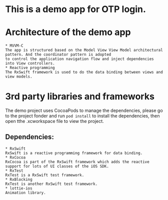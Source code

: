 # This is a demo app for OTP login.

# Architecture of the demo app

    * MVVM-C
    The app is structured based on the Model View View Model architectural pattern. And the coordinator pattern is adopted
    to control the application navigation flow and inject dependencies into View controllers.
    * Reactive programming
    The RxSwift framework is used to do the data binding between views and view models.

# 3rd party libraries and frameworks 

The demo project uses CocoaPods to manage the dependencies, please go to the project fonder and run `pod install` to install the dependencies, then open tthe .xcworkspace file to view the project.

## Dependencies:

    * RxSwift
    RxSwift is a reactive programming framework for data binding.
    * RxCocoa
    RxCocoa is part of the RxSwift framework which adds the reactive support for lots of UI classes of the iOS SDK.
    * RxTest
    RxTest is a RxSwift test framework.
    * RxBlocking
    RxTest is another RxSwift test framework.
    * lottie-ios
    Animation library.
